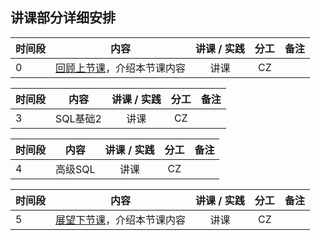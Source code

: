 ## 讲课部分详细安排

|  时间段   |  内容    |   讲课 / 实践   |  分工  |    备注   |
| :---     |   :----:    |   :----:    |    :----:    |       ---: |
|    0     | [回顾上节课](4-FBD.md)，介绍本节课内容     |  讲课    |     CZ     |         |

| 时间段 |   内容   | 讲课 / 实践 | 分工 | 备注 |
| :----- | :------: | :---------: | :--: | ---: |
| 3      | SQL基础2 |    讲课     |  CZ  |      |


| 时间段 |  内容   | 讲课 / 实践 | 分工 | 备注 |
| :----- | :-----: | :---------: | :--: | ---: |
| 4      | 高级SQL |    讲课     |  CZ  |      |

| 时间段 |                  内容                  | 讲课 / 实践 | 分工 | 备注 |
| :----- | :------------------------------------: | :---------: | :--: | ---: |
| 5      | [展望下节课](7-FBD.md)，介绍本节课内容 |    讲课     |  CZ  |      |